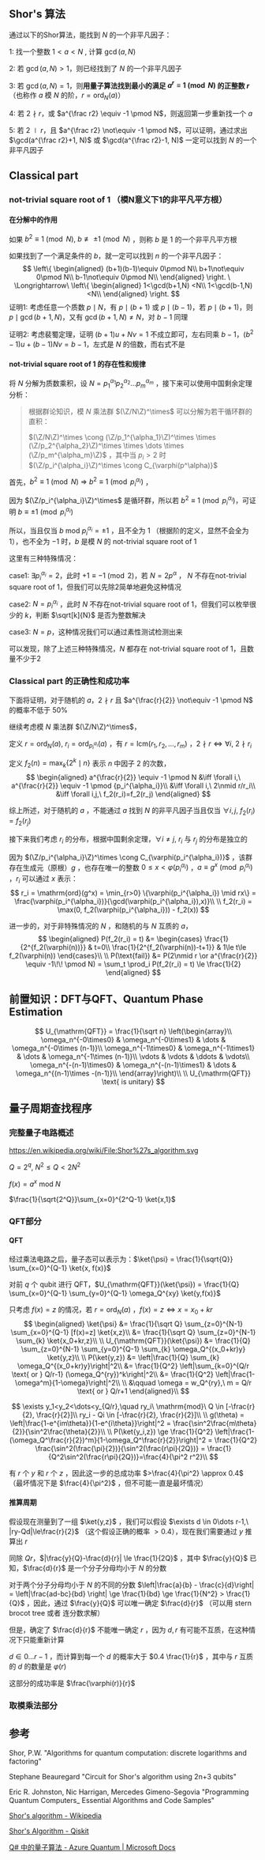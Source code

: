 ## Shor's 算法

通过以下的Shor算法，能找到 $N$ 的一个非平凡因子：

1: 找一个整数 $1<a<N$ , 计算 $\gcd(a, N)$

2: 若 $\gcd(a, N)>1$，则已经找到了 $N$ 的一个非平凡因子

3: 若 $\gcd(a,N)=1$，则**用量子算法找到最小的满足 $a^r \equiv 1 \pmod N$ 的正整数 $r$** （也称作 $a$ 模 $N$ 的阶，$r=\mathrm{ord}_N(a)$）

4: 若 $2\nmid r$，或 $a^{\frac r2} \equiv -1 \pmod N$，则返回第一步重新找一个 $a$

5: 若 $2\mid r$，且 $a^{\frac r2} \not\equiv -1 \pmod N$，可以证明，通过求出 $\gcd(a^{\frac r2}+1, N)$ 或 $\gcd(a^{\frac r2}-1, N)$ 一定可以找到 $N$ 的一个非平凡因子



## Classical part

### not-trivial square root of 1 （模N意义下1的非平凡平方根）

#### 在分解中的作用

如果 $b^2 \equiv 1 \pmod N,\ b\not\equiv\pm1 \pmod N$ ，则称 $b$ 是 $1$ 的一个非平凡平方根

如果找到了一个满足条件的 $b$，就一定可以找到 $n$ 的一个非平凡因子：
$$
\left\{
\begin{aligned}
(b+1)(b-1)\equiv 0\pmod N\\
b+1\not\equiv 0\pmod N\\
b-1\not\equiv 0\pmod N\\
\end{aligned}
\right.
\ \Longrightarrow\ 
\left\{
\begin{aligned}
1<\gcd(b+1,N) <N\\
1<\gcd(b-1,N) <N\\
\end{aligned}
\right.
$$
证明1: 考虑任意一个质数 $p\mid N$，有 $p\mid (b+1)$ 或 $p\mid (b-1)$，若 $p\mid (b+1)$，则 $p\mid\gcd(b+1,N)$，又有 $\gcd(b+1,N) \neq N$，对 $b-1$ 同理

证明2: 考虑裴蜀定理，证明 $(b+1)u+Nv=1$ 不成立即可，左右同乘 $b-1$，$(b^2-1)u+(b-1)Nv=b-1$，左式是 $N$ 的倍数，而右式不是



#### not-trivial square root of 1 的存在性和规律

将 $N$ 分解为质数乘积，设 $N=p_1^{\alpha_1}p_2^{\alpha_2} \dots p_m^{\alpha_m}$ ，接下来可以使用中国剩余定理分析：



> 根据群论知识，模 $N$ 乘法群 $(\Z/N\Z)^\times$ 可以分解为若干循环群的直积：
> 
> $(\Z/N\Z)^\times \cong (\Z/p_1^{\alpha_1}\Z)^\times \times (\Z/p_2^{\alpha_2}\Z)^\times \times \dots \times (\Z/p_m^{\alpha_m}\Z)$ ，其中当 $p_i>2$ 时 $(\Z/p_i^{\alpha_i}\Z)^\times \cong C_{\varphi(p^\alpha)}$



首先，$b^2 \equiv 1 \pmod N \ \Longrightarrow\ b^2 \equiv 1 \pmod {p_i^{\alpha_i}}$ ，

因为 $(\Z/p_i^{\alpha_i}\Z)^\times$ 是循环群，所以若 $b^2 \equiv 1 \pmod {p_i^{\alpha_i}}$，可证明 $b \equiv \pm 1\pmod {p_i^{\alpha_i}}$ 



所以，当且仅当 $b\ \mathrm{mod}\ p_i^{\alpha_i} = \pm1$ ，且不全为 $1$ （根据阶的定义，显然不会全为 $1$），也不全为 $-1$ 时，$b$ 是模 $N$ 的 not-trivial square root of 1




这里有三种特殊情况：

case1: $\exists p_i^{\alpha_i} = 2$，此时 $+1\equiv -1 \pmod 2$，若 $N=2 p^{\alpha}$ ， $N$ 不存在not-trivial square root of 1，但我们可以先除2简单地避免这种情况

case2: $N=p_i^{\alpha_i}$ ，此时 $N$ 不存在not-trivial square root of 1，但我们可以枚举很少的 $k$，判断 $\sqrt[k]{N}$ 是否为整数解决

case3: $N=p$，这种情况我们可以通过素性测试检测出来



可以发现，除了上述三种特殊情况，$N$ 都存在 not-trivial square root of 1，且数量不少于2



### Classical part 的正确性和成功率

下面将证明，对于随机的 $a$，$2\nmid r$ 且 $a^{\frac{r}{2}} \not\equiv -1 \pmod N$ 的概率不低于 $50\%$



继续考虑模 $N$ 乘法群 $(\Z/N\Z)^\times$，

定义 $r=\mathrm{ord}_N(a),\ r_i = \mathrm{ord}_{p_i^{\alpha_i}}(a)$ ，有 $r = \mathrm{lcm}(r_1,r_2,\dots,r_m)$ ，$2\nmid r \iff \forall i,\ 2\nmid r_i$



定义 $f_2(n) = \max_k \{2^k \mid n\}$ 表示 $n$ 中因子 $2$ 的次数，
$$
\begin{aligned}
a^{\frac{r}{2}} \equiv -1 \pmod N &\iff \forall i,\ a^{\frac{r}{2}} \equiv -1 \pmod {p_i^{\alpha_i}}\\
&\iff \forall i,\ 2\nmid r/r_i\\
&\iff \forall i,j,\ f_2(r_i)=f_2(r_j)
\end{aligned}
$$


综上所述，对于随机的 $a$ ，不能通过 $a$ 找到 $N$ 的非平凡因子当且仅当 $\forall i,j,\ f_2(r_i) = f_2(r_j)$



接下来我们考虑 $r_i$ 的分布，根据中国剩余定理，$\forall i\neq j,\ r_i$ 与 $r_j$ 的分布是独立的

因为 $(\Z/p_i^{\alpha_i}\Z)^\times \cong C_{\varphi(p_i^{\alpha_i})}$ ，该群存在生成元（原根）$g$ ，也存在唯一的整数 $0\le x < \varphi(p_i^{\alpha_i})$ ，$a\equiv g^x \pmod{p_i^{\alpha_i}}$ ，$r_i$ 可以通过 $x$ 表示：
$$
r_i = \mathrm{ord}(g^x) = \min_{r>0} \{\varphi(p_i^{\alpha_i}) \mid rx\} = \frac{\varphi(p_i^{\alpha_i})}{\gcd(\varphi(p_i^{\alpha_i}),x)}\\
\\
f_2(r_i) = \max(0, f_2(\varphi(p_i^{\alpha_i})) - f_2(x))
$$


进一步的，对于非特殊情况的 $N$ ，和随机的与 $N$ 互质的 $a$，
$$
\begin{aligned}
P(f_2(r_i) = t) &= \begin{cases}
\frac{1}{2^{f_2(\varphi(n))}} & t=0\\
\frac{1}{2^{f_2(\varphi(n))-t+1}} & 1\le t\le f_2(\varphi(n))
\end{cases}\\
\\
P(\text{fail}) &= P(2\nmid r \or a^{\frac{r}{2}} \equiv -1\!\! \pmod N) = \sum_t \prod_i P(f_2(r_i) = t) \le \frac{1}{2}
\end{aligned}
$$

## 前置知识：DFT与QFT、Quantum Phase Estimation

$$
U_{\mathrm{QFT}} = \frac{1}{\sqrt n}
\left(\begin{array}\\
\omega_n^{-0\times0} & \omega_n^{-0\times1} & \dots & \omega_n^{-0\times (n-1)}\\
\omega_n^{-1\times0} & \omega_n^{-1\times1} & \dots & \omega_n^{-1\times (n-1)}\\
\vdots & \vdots & \ddots & \vdots\\
\omega_n^{-(n-1)\times0} & \omega_n^{-(n-1)\times1} & \dots & \omega_n^{(n-1)\times -(n-1)}\\
\end{array}\right)\\
\\
U_{\mathrm{QFT}} \text{ is unitary}
$$





## 量子周期查找程序

### 完整量子电路概述

https://en.wikipedia.org/wiki/File:Shor%27s_algorithm.svg

$Q = 2^q,\ N^2\le Q<2N^2$

$f(x) = a^x \ \mathrm{mod}\ N$



$\frac{1}{\sqrt{2^Q}}\sum_{x=0}^{2^Q-1} \ket{x,1}$



### QFT部分

#### QFT

经过乘法电路之后，量子态可以表示为：$\ket{\psi} = \frac{1}{\sqrt{Q}} \sum_{x=0}^{Q-1} \ket{x, f(x)}$

对前 $q$ 个 qubit 进行 QFT，$U_{\mathrm{QFT}}(\ket{\psi}) = \frac{1}{Q} \sum_{x=0}^{Q-1} \sum_{y=0}^{Q-1} \omega_Q^{xy} \ket{y,f(x)}$



只考虑 $f(x)=z$ 的情况，若 $r = \mathrm{ord}_N(a)$ ，$f(x)=z \iff x=x_0+kr$
$$
\begin{aligned}
\ket{\psi} &= \frac{1}{\sqrt Q} \sum_{z=0}^{N-1} \sum_{x=0}^{Q-1} [f(x)=z] \ket{x,z}\\
&= \frac{1}{\sqrt Q} \sum_{z=0}^{N-1} \sum_{k} \ket{x_0+kr,z}\\
\\
U_{\mathrm{QFT}}(\ket{\psi}) &= \frac{1}{Q} \sum_{z=0}^{N-1} \sum_{y=0}^{Q-1} \sum_{k} \omega_Q^{(x_0+kr)y} \ket{y,z}\\
\\
P(\ket{y,z}) &= \left|\frac{1}{Q} \sum_{k} \omega_Q^{(x_0+kr)y}\right|^2\\
&= \frac{1}{Q^2} \left|\sum_{k=0}^{Q/r \text{ or } Q/r-1} (\omega_Q^{ry})^k\right|^2\\
&= \frac{1}{Q^2} \left|\frac{1-\omega^m}{1-\omega}\right|^2\\
\\
&\qquad \omega = w_Q^{ry},\ m = Q/r \text{ or } Q/r+1
\end{aligned}\\
$$

$$
\exists y_1<y_2<\dots<y_{Q/r},\quad ry_i\ \mathrm{mod}\ Q \in [-\frac{r}{2}, \frac{r}{2}]\\
ry_i - Qi \in [-\frac{r}{2}, \frac{r}{2}]\\
\\
g(\theta) = \left|\frac{1-e^{im\theta}}{1-e^{i\theta}}\right|^2 = \frac{\sin^2\frac{m\theta}{2}}{\sin^2\frac{\theta}{2}}\\
\\
P(\ket{y_i,z}) \ge \frac{1}{Q^2} \left|\frac{1-(\omega_Q^\frac{r}{2})^m}{1-\omega_Q^\frac{r}{2}}\right|^2 = \frac{1}{Q^2} \frac{\sin^2(\frac{\pi}{2})}{\sin^2(\frac{r\pi}{2Q})} = \frac{1}{Q^2\sin^2(\frac{r\pi}{2Q})}=\frac{4}{\pi^2 r^2}\\
$$


有 $r$ 个 $y$ 和 $r$ 个 $z$ ，因此这一步的总成功率 $>\frac{4}{\pi^2} \approx 0.4$ （最坏情况下是 $\frac{4}{\pi^2}$ ，但不可能一直是最坏情况）



#### 推算周期

假设现在测量到了一组 $\ket{y,z}$ ，我们可以假设 $\exists d \in 0\dots r-1,\ |ry-Qd|\le\frac{r}{2}$ （这个假设正确的概率 $>0.4$），现在我们需要通过 $y$ 推算出 $r$

同除 $Qr$，$|\frac{y}{Q}-\frac{d}{r}| \le \frac{1}{2Q}$ ，其中 $\frac{y}{Q}$ 已知，$\frac{d}{r}$ 是一个分子分母均小于 $N$ 的分数



对于两个分子分母均小于 $N$ 的不同的分数 $\left|\frac{a}{b} - \frac{c}{d}\right| = \left|\frac{ad-bc}{bd} \right| \ge \frac{1}{bd} \ge \frac{1}{N^2} > \frac{1}{Q}$ ，因此，通过 $\frac{y}{Q}$ 可以唯一确定 $\frac{d}{r}$ （可以用 stern brocot tree 或者 连分数求解）

但是，确定了 $\frac{d}{r}$ 不能唯一确定 $r$ ，因为 $d,r$ 有可能不互质，在这种情况下只能重新计算



$d \in 0\dots r-1$ ，而计算到每一个 $d$ 的概率大于 $0.4 \frac{1}{r}$ ，其中与 $r$ 互质的 $d$ 的数量是 $\varphi(r)$

这部分的成功率是 $\frac{\varphi(r)}{r}$



### 取模乘法部分



## 参考

Shor, P.W. "Algorithms for quantum computation: discrete logarithms and factoring"

Stephane Beauregard "Circuit for Shor's algorithm using 2n+3 qubits"

Eric R. Johnston, Nic Harrigan, Mercedes Gimeno-Segovia "Programming Quantum Computers_ Essential Algorithms and Code Samples"

[Shor's algorithm - Wikipedia](https://en.wikipedia.org/wiki/Shor's_algorithm)

[Shor's Algorithm - Qiskit](https://qiskit.org/textbook/ch-algorithms/shor.html)

[Q# 中的量子算法 - Azure Quantum | Microsoft Docs](https://docs.microsoft.com/zh-cn/azure/quantum/user-guide/libraries/standard/algorithms)